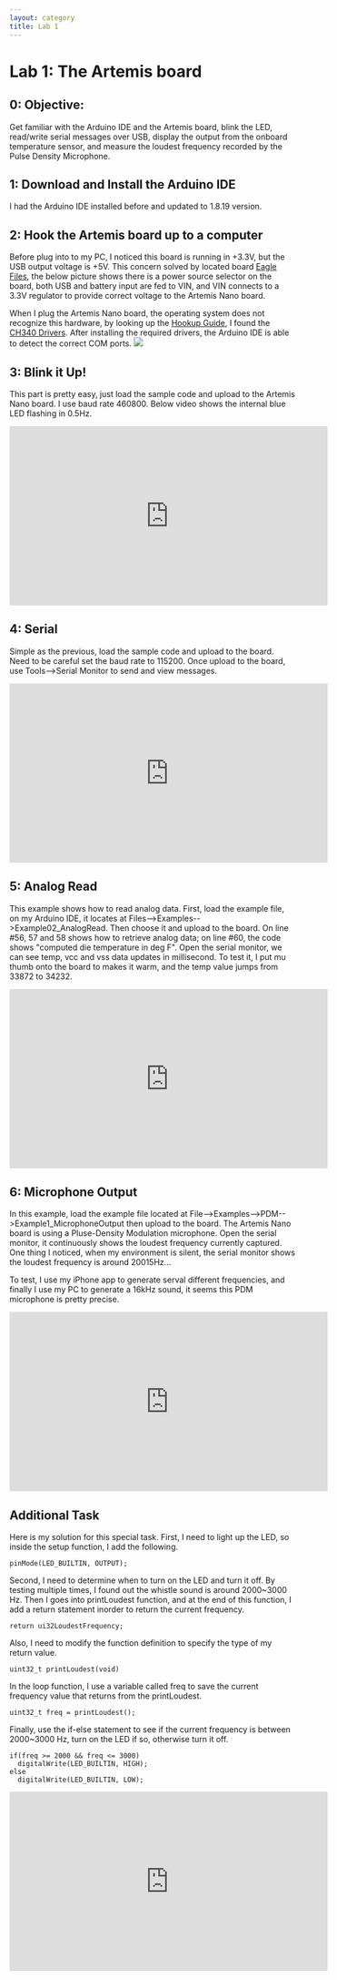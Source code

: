 ```yaml
---
layout: category
title: Lab 1
---
```


# Lab 1: The Artemis board

## 0: Objective:
Get familiar with the Arduino IDE and the Artemis board, blink the LED, read/write serial messages over USB, display the output from the onboard temperature sensor, and measure the loudest frequency recorded by the Pulse Density Microphone.

## 1: Download and Install the Arduino IDE
I had the Arduino IDE installed before and updated to 1.8.19 version. 

## 2: Hook the Artemis board up to a computer
Before plug into to my PC, I noticed this board is running in +3.3V, but the USB output voltage is +5V. This concern solved by located board [Eagle Files](https://cdn.sparkfun.com/assets/f/e/c/9/c/RedBoardArtemisNano.zip), the below picture shows there is a power source selector on the board, both USB and battery input are fed to VIN, and VIN connects to a 3.3V regulator to provide correct voltage to the Artemis Nano board.

When I plug the Artemis Nano board, the operating system does not recognize this hardware, by looking up the [Hookup Guide](https://learn.sparkfun.com/tutorials/hookup-guide-for-the-sparkfun-redboard-artemis-nano?_ga=2.157583226.1568895310.1643606097-567105487.1643313494), I found the [CH340 Drivers](https://learn.sparkfun.com/tutorials/how-to-install-ch340-drivers). After installing the required drivers, the Arduino IDE is able to detect the correct COM ports.
![](https://github.com/soulkun/ECE5960-Fast-Robots/raw/gh-pages/lab1/power.jpg)

## 3: Blink it Up!
This part is pretty easy, just load the sample code and upload to the Artemis Nano board. I use baud rate 460800. Below video shows the internal blue LED flashing in 0.5Hz.

<iframe width="560" height="315" src="http://www.youtube.com/embed/njwVnxOrFAU" title="YouTube video player" frameborder="0" allow="accelerometer; autoplay; clipboard-write; encrypted-media; gyroscope; picture-in-picture" allowfullscreen></iframe>

## 4: Serial
Simple as the previous, load the sample code and upload to the board. Need to be careful set the baud rate to 115200. Once upload to the board, use Tools-->Serial Monitor to send and view messages.

<iframe width="560" height="315" src="http://www.youtube.com/embed/CPWnKTZDggU" title="YouTube video player" frameborder="0" allow="accelerometer; autoplay; clipboard-write; encrypted-media; gyroscope; picture-in-picture" allowfullscreen></iframe>

## 5: Analog Read
This example shows how to read analog data. First, load the example file, on my Arduino IDE, it locates at Files-->Examples-->Example02_AnalogRead. Then choose it and upload to the board. On line #56, 57 and 58 shows how to retrieve analog data; on line #60, the code shows "computed die temperature in deg F". Open the serial monitor, we can see temp, vcc and vss data updates in millisecond. To test it, I put mu thumb onto the board to makes it warm, and the temp value jumps from 33872 to 34232.

<iframe width="560" height="315" src="http://www.youtube.com/embed/WPtpbuohPgc" title="YouTube video player" frameborder="0" allow="accelerometer; autoplay; clipboard-write; encrypted-media; gyroscope; picture-in-picture" allowfullscreen></iframe>

  
## 6: Microphone Output
In this example, load the example file located at File-->Examples-->PDM-->Example1_MicrophoneOutput then upload to the board. The Artemis Nano board is using a Pluse-Density Modulation microphone. Open the serial monitor, it continuously shows the loudest frequency currently captured. One thing I noticed, when my environment is silent, the serial monitor shows the loudest frequency is around 20015Hz...

To test, I use my iPhone app to generate serval different frequencies, and finally I use my PC to generate a 16kHz sound, it seems this PDM microphone is pretty precise.

<iframe width="560" height="315" src="http://www.youtube.com/embed/88ZAxnkcrFo" title="YouTube video player" frameborder="0" allow="accelerometer; autoplay; clipboard-write; encrypted-media; gyroscope; picture-in-picture" allowfullscreen></iframe>

## Additional Task
Here is my solution for this special task. First, I need to light up the LED, so inside the setup function, I add the following.
```
pinMode(LED_BUILTIN, OUTPUT);
```
Second, I need to determine when to turn on the LED and turn it off. By testing multiple times, I found out the whistle sound is around 2000~3000 Hz. Then I goes into printLoudest function, and at the end of this function, I add a return statement inorder to return the current frequency.
```
return ui32LoudestFrequency;
```
Also, I need to modify the function definition to specify the type of my return value.
```
uint32_t printLoudest(void)
```
In the loop function, I use a variable called freq to save the current frequency value that returns from the printLoudest.
```
uint32_t freq = printLoudest();
```
Finally, use the if-else statement to see if the current frequency is between 2000~3000 Hz, turn on the LED if so, otherwise turn it off.
```
if(freq >= 2000 && freq <= 3000)
  digitalWrite(LED_BUILTIN, HIGH);
else
  digitalWrite(LED_BUILTIN, LOW);
```
<iframe width="560" height="315" src="http://www.youtube.com/embed/I5yo20A9p-E" title="YouTube video player" frameborder="0" allow="accelerometer; autoplay; clipboard-write; encrypted-media; gyroscope; picture-in-picture" allowfullscreen></iframe>